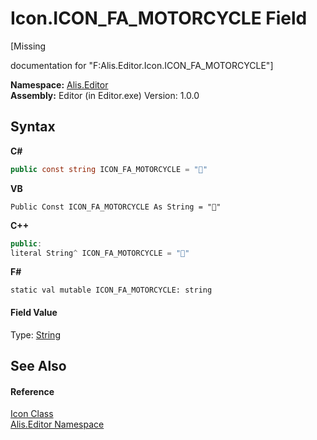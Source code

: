 # Icon.ICON_FA_MOTORCYCLE Field
 

\[Missing <summary> documentation for "F:Alis.Editor.Icon.ICON_FA_MOTORCYCLE"\]

**Namespace:**&nbsp;<a href="b150ade4-39de-a232-5f06-d3cdc1b2c538">Alis.Editor</a><br />**Assembly:**&nbsp;Editor (in Editor.exe) Version: 1.0.0

## Syntax

**C#**<br />
``` C#
public const string ICON_FA_MOTORCYCLE = ""
```

**VB**<br />
``` VB
Public Const ICON_FA_MOTORCYCLE As String = ""
```

**C++**<br />
``` C++
public:
literal String^ ICON_FA_MOTORCYCLE = ""
```

**F#**<br />
``` F#
static val mutable ICON_FA_MOTORCYCLE: string
```


#### Field Value
Type: <a href="https://docs.microsoft.com/dotnet/api/system.string" target="_blank">String</a>

## See Also


#### Reference
<a href="cc0f883c-67f8-f772-c6d7-a60b129f22a7">Icon Class</a><br /><a href="b150ade4-39de-a232-5f06-d3cdc1b2c538">Alis.Editor Namespace</a><br />